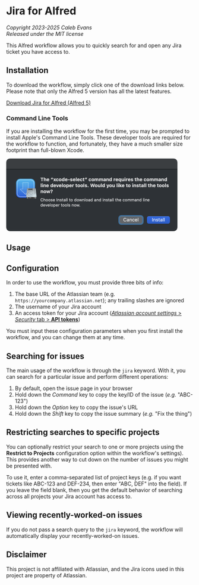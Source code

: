 # Jira for Alfred

*Copyright 2023-2025 Caleb Evans*  
*Released under the MIT license*

This Alfred workflow allows you to quickly search for and open any Jira ticket
you have access to.

## Installation

To download the workflow, simply click one of the download links below. Please
note that only the Alfred 5 version has all the latest features.

[Download Jira for Alfred (Alfred 5)][workflow-download-alfred5]

[workflow-download-alfred5]: https://github.com/caleb531/jira-for-alfred/raw/main/Jira%20for%20Alfred%20(Alfred%205).alfredworkflow

### Command Line Tools

If you are installing the workflow for the first time, you may be prompted to
install Apple's Command Line Tools. These developer tools are required
for the workflow to function, and fortunately, they have a much smaller size
footprint than full-blown Xcode.

<img src="screenshot-clt-installer.png" alt="Prompt to install Apple's Command Line Tools" width="461" />

## Usage

## Configuration

In order to use the workflow, you must provide three bits of info:

1. The base URL of the Atlassian team (e.g.
   `https://yourcompany.atlassian.net`); any trailing slashes are ignored
2. The username of your Jira account
3. An access token for your Jira account ([*Atlassian account settings* > *Security* tab > **API tokens**][api-tokens])

You must input these configuration parameters when you first install the
workflow, and you can change them at any time.

[api-tokens]: https://id.atlassian.com/manage-profile/security/api-tokens

## Searching for issues

The main usage of the workflow is through the `jira` keyword. With it, you can search for a particular issue and perform different operations:

1. By default, open the issue page in your browser
2. Hold down the *Command* key to copy the key/ID of the issue (*e.g.*
   "ABC-123")
3. Hold down the *Option* key to copy the issue's URL
3. Hold down the *Shift* key to copy the issue summary (*e.g.* "Fix the thing")

## Restricting searches to specific projects

You can optionally restrict your search to one or more projects using the
**Restrict to Projects** configuration option within the workflow's settings).
This provides another way to cut down on the number of issues you might be
presented with.

To use it, enter a comma-separated list of project keys (e.g. if you want
tickets like ABC-123 and DEF-234, then enter "ABC, DEF" into the field). If you
leave the field blank, then you get the default behavior of searching across all
projects your Jira account has access to.

## Viewing recently-worked-on issues

If you do not pass a search query to the `jira` keyword, the workflow will
automatically display your recently-worked-on issues.

## Disclaimer

This project is not affiliated with Atlassian, and the Jira icons used in this
project are property of Atlassian.
